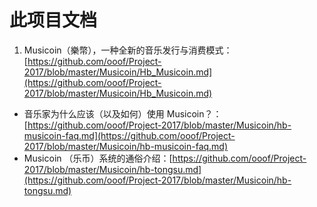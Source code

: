 # 此项目文档

1. Musicoin（樂幣），一种全新的音乐发行与消费模式：[https://github.com/ooof/Project-2017/blob/master/Musicoin/Hb_Musicoin.md](https://github.com/ooof/Project-2017/blob/master/Musicoin/Hb_Musicoin.md)

- 音乐家为什么应该（以及如何）使用 Musicoin？：[https://github.com/ooof/Project-2017/blob/master/Musicoin/hb-musicoin-faq.md](https://github.com/ooof/Project-2017/blob/master/Musicoin/hb-musicoin-faq.md)
- Musicoin （乐币）系统的通俗介绍：[https://github.com/ooof/Project-2017/blob/master/Musicoin/hb-tongsu.md](https://github.com/ooof/Project-2017/blob/master/Musicoin/hb-tongsu.md)
